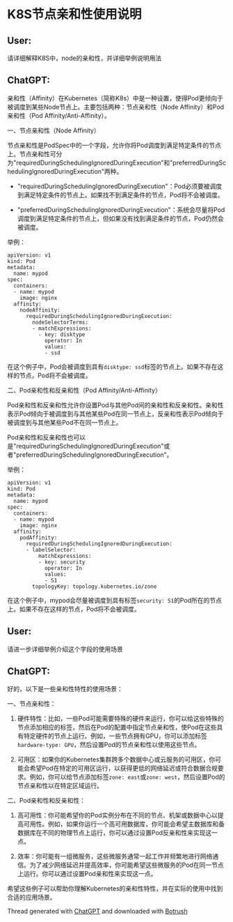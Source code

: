 # K8S节点亲和性使用说明

## User:
请详细解释K8S中，node的亲和性，并详细举例说明用法

## ChatGPT:
亲和性（Affinity）在Kubernetes（简称K8s）中是一种设置，使得Pod更倾向于被调度到某些Node节点上。主要包括两种：节点亲和性（Node Affinity）和Pod亲和性（Pod Affinity/Anti-Affinity）。

一、节点亲和性（Node Affinity）

节点亲和性是PodSpec中的一个字段，允许你将Pod调度到满足特定条件的节点上。节点亲和性可分为"requiredDuringSchedulingIgnoredDuringExecution"和"preferredDuringSchedulingIgnoredDuringExecution"两种。

- "requiredDuringSchedulingIgnoredDuringExecution"：Pod必须要被调度到满足特定条件的节点上。如果找不到满足条件的节点，Pod将不会被调度。

- "preferredDuringSchedulingIgnoredDuringExecution"：系统会尽量将Pod调度到满足特定条件的节点上，但如果没有找到满足条件的节点，Pod仍然会被调度。


举例：

```
apiVersion: v1
kind: Pod
metadata:
  name: mypod
spec:
  containers:
  - name: mypod
    image: nginx
  affinity:
    nodeAffinity:
      requiredDuringSchedulingIgnoredDuringExecution:
        nodeSelectorTerms:
        - matchExpressions:
          - key: disktype
            operator: In
            values:
            - ssd
```

在这个例子中，Pod会被调度到具有`disktype: ssd`标签的节点上。如果不存在这样的节点，Pod将不会被调度。

二、Pod亲和性和反亲和性（Pod Affinity/Anti-Affinity）

Pod亲和性和反亲和性允许你设置Pod与其他Pod间的亲和性和反亲和性。亲和性表示Pod倾向于被调度到与其他某些Pod在同一节点上，反亲和性表示Pod倾向于被调度到与其他某些Pod不在同一节点上。

Pod亲和性和反亲和性也可以是"requiredDuringSchedulingIgnoredDuringExecution"或者"preferredDuringSchedulingIgnoredDuringExecution"。

举例：

```
apiVersion: v1
kind: Pod
metadata:
  name: mypod
spec:
  containers:
  - name: mypod
    image: nginx
  affinity:
    podAffinity:
      requiredDuringSchedulingIgnoredDuringExecution:
      - labelSelector:
          matchExpressions:
          - key: security
            operator: In
            values:
            - S1
        topologyKey: topology.kubernetes.io/zone
```

在这个例子中，mypod会尽量被调度到具有标签`security: S1`的Pod所在的节点上。如果不存在这样的节点，Pod将不会被调度。

## User:
请进一步详细举例介绍这个字段的使用场景

## ChatGPT:
好的，以下是一些亲和性特性的使用场景：

一、节点亲和性：

1. 硬件特性：比如，一些Pod可能需要特殊的硬件来运行，你可以给这些特殊的节点添加相应的标签，然后在Pod的配置中指定节点亲和性，使Pod在这些具有特定硬件的节点上运行。例如，一些节点拥有GPU，你可以添加标签`hardware-type: GPU`，然后设置Pod的节点亲和性以使用这些节点。

2. 可用区：如果你的Kubernetes集群跨多个数据中心或云服务的可用区，你可能会希望Pod在特定的可用区运行，以获得更低的网络延迟或符合数据合规要求。例如，你可以给节点添加标签`zone: east`或`zone: west`，然后设置Pod的节点亲和性以在特定区域运行。


二、Pod亲和性和反亲和性：

1. 高可用性：你可能希望你的Pod实例分布在不同的节点、机架或数据中心以提高可用性。例如，如果你运行一个高可用数据库，你可能会希望主数据库和备数据库在不同的物理节点上运行，你可以通过设置Pod反亲和性来实现这一点。

2. 效率：你可能有一组微服务，这些微服务通常一起工作并频繁地进行网络通信。为了减少网络延迟并提高效率，你可能希望这些微服务的Pod在同一节点上运行。你可以通过设置Pod亲和性来实现这一点。


希望这些例子可以帮助你理解Kubernetes的亲和性特性，并在实际的使用中找到合适的应用场景。

Thread generated with <a href="https://chat.openai.com">ChatGPT</a> and downloaded with <a href="https://botrush.io">Botrush</a>